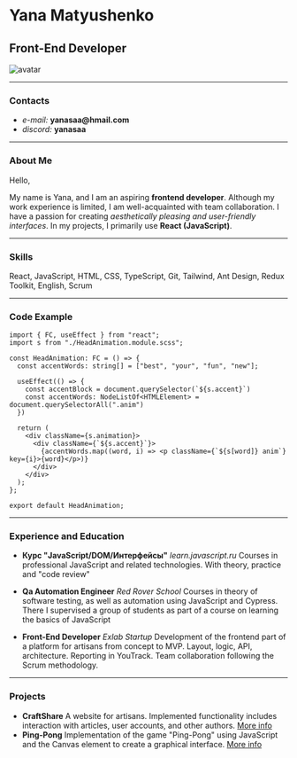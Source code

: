 # Yana Matyushenko
## Front-End Developer
![avatar](https://yana-matyushenko.vercel.app/_next/image?url=%2F_next%2Fstatic%2Fmedia%2FmyPhoto.8d58ca5e.png&w=256&q=95)

***
### Contacts
* _e-mail:_ __yanasaa@hmail.com__ 
* _discord:_ __yanasaa__ 

***
### About Me
Hello,

My name is Yana, and I am an aspiring __frontend developer__. Although my work experience is limited, I am well-acquainted with team collaboration. I have a passion for creating _aesthetically pleasing and user-friendly interfaces_. In my projects, I primarily use __React (JavaScript)__.

***
### Skills
React, JavaScript, HTML, CSS, TypeScript, Git, Tailwind, Ant Design, Redux Toolkit, English, Scrum

***
### Code Example
``` 
import { FC, useEffect } from "react";
import s from "./HeadAnimation.module.scss";

const HeadAnimation: FC = () => {
  const accentWords: string[] = ["best", "your", "fun", "new"];

  useEffect(() => {
    const accentBlock = document.querySelector(`${s.accent}`)
    const accentWords: NodeListOf<HTMLElement> = document.querySelectorAll(".anim")
  })

  return (
    <div className={s.animation}>
      <div className={`${s.accent}`}>
        {accentWords.map((word, i) => <p className={`${s[word]} anim`} key={i}>{word}</p>)}
      </div>
    </div>
  );
};

export default HeadAnimation;
```

***
### Experience and Education
* __Курс "JavaScript/DOM/Интерфейсы"__
_learn.javascript.ru_
Courses in professional JavaScript and related technologies. With theory, practice and "code review"

* __Qa Automation Engineer__
_Red Rover School_
Courses in  theory of software testing, as well as automation using JavaScript and Cypress. There I supervised a group of students as part of a course on learning the basics of JavaScript

* __Front-End Developer__
_Exlab Startup_
Development of the frontend part of a platform for artisans from concept to MVP. Layout, logic, API, architecture. Reporting in YouTrack. Team collaboration following the Scrum methodology.

***
### Projects
* __CraftShare__
A website for artisans. Implemented functionality includes interaction with articles, user accounts, and other authors.
[More info](https://github.com/vsmrnw/CraftShare "Source code link")
* __Ping-Pong__
Implementation of the game "Ping-Pong" using JavaScript and the Canvas element to create a graphical interface.
[More info](https://codepen.io/Yana-Saa/pen/abXObLq "Source code link")
